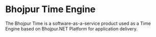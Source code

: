 # Bhojpur Time Engine
The Bhojpur Time is a software-as-a-service product used as a Time Engine based on Bhojpur.NET Platform for application delivery.
